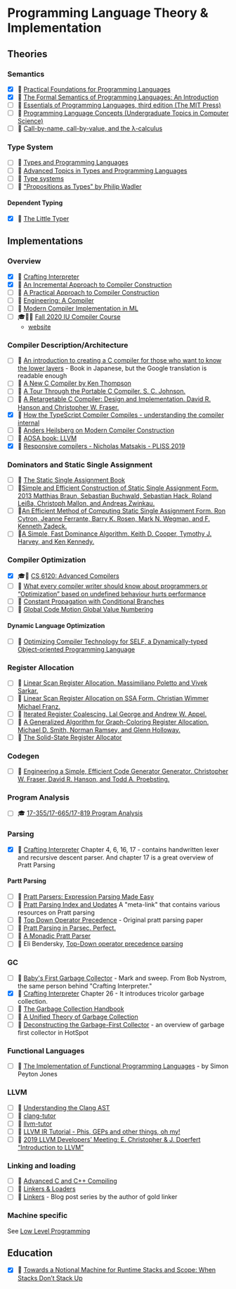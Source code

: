 # Programming Language Theory & Implementation
## Theories
### Semantics
- [x] 📘 [Practical Foundations for Programming Languages](http://www.cs.cmu.edu/~rwh/pfpl/)
- [x] 📘 [The Formal Semantics of Programming Languages: An Introduction](https://mitpress.mit.edu/books/formal-semantics-programming-languages)
- [ ] 📘 [Essentials of Programming Languages, third edition (The MIT Press)](https://www.amazon.com/Essentials-Programming-Languages-MIT-Press/dp/0262062798)
- [ ] 📘 [Programming Language Concepts (Undergraduate Topics in Computer Science)](https://www.amazon.com/Programming-Language-Concepts-Undergraduate-Computer/dp/1447141555)
- [ ] 📄 [Call-by-name, call-by-value, and the λ-calculus](https://homepages.inf.ed.ac.uk/gdp/publications/cbn_cbv_lambda.pdf)

### Type System
- [ ] 📘 [Types and Programming Languages](https://mitpress.mit.edu/books/types-and-programming-languages)
- [ ] 📘 [Advanced Topics in Types and Programming Languages](https://www.cis.upenn.edu/~bcpierce/attapl/)
- [ ] 📄 [Type systems](http://lucacardelli.name/papers/typesystems.pdf)
- [ ] 🎥 ["Propositions as Types" by Philip Wadler](https://www.youtube.com/watch?v=IOiZatlZtGU)

#### Dependent Typing
- [x] 📘 [The Little Typer](https://mitpress.mit.edu/books/little-typer)

## Implementations

### Overview
- [x] 📘 [Crafting Interpreter](http://www.craftinginterpreters.com/)
- [x] 📄 [An Incremental Approach to Compiler Construction](http://scheme2006.cs.uchicago.edu/11-ghuloum.pdf)
- [ ] 📘 [A Practical Approach to Compiler Construction](https://www.amazon.com/Practical-Approach-Compiler-Construction-Undergraduate/dp/3319527878)
- [ ] 📘 [Engineering: A Compiler](https://www.amazon.com/Engineering-Compiler-Keith-D-Cooper-dp-0128154128/dp/0128154128)
- [ ] 📘 [Modern Compiler Implementation in ML](https://www.amazon.com/Modern-Compiler-Implement-Andrew-Appel/dp/0521607647)
- [ ] 🎓🎥📘 [Fall 2020 IU Compiler Course](https://github.com/IUCompilerCourse/IU-P423-P523-E313-E513-Fall-2020)
    - [website](https://iucompilercourse.github.io/IU-P423-P523-E313-E513-Fall-2020/)

### Compiler Description/Architecture
- [ ] 📘 [An introduction to creating a C compiler for those who want to know the lower layers](https://www-sigbus-info.translate.goog/compilerbook?_x_tr_sl=auto&_x_tr_tl=en&_x_tr_hl=en) - Book in Japanese, but the Google translation is readable enough
- [ ] 📄 [A New C Compiler by Ken Thompson](http://c9x.me/compile/bib/new-c.pdf)
- [ ] 📄 [A Tour Through the Portable C Compiler. S. C. Johnson.](http://c9x.me/compile/bib/pcc-tour.pdf)
- [ ] 📘 [A Retargetable C Compiler: Design and Implementation. David R. Hanson and Christopher W. Fraser.](https://www.amazon.com/Retargetable-Compiler-Design-Implementation/dp/0805316701)
- [x] 🎥 [How the TypeScript Compiler Compiles - understanding the compiler internal](https://www.cs.cornell.edu/courses/cs6120/2020fa/self-guided/)
- [ ] 🎥 [Anders Hejlsberg on Modern Compiler Construction](https://channel9.msdn.com/Blogs/Seth-Juarez/Anders-Hejlsberg-on-Modern-Compiler-Construction)
- [ ] 📘 [AOSA book: LLVM](https://aosabook.org/en/llvm.html)
- [x] 🎥 [Responsive compilers - Nicholas Matsakis - PLISS 2019](https://youtu.be/N6b44kMS6OM)

### Dominators and Static Single Assignment
- [ ] 📘 [The Static Single Assignment Book](http://ssabook.gforge.inria.fr/latest/book.pdf)
- [ ] 📄[Simple and Efficient Construction of Static Single Assignment Form. 2013 Matthias Braun, Sebastian Buchwald, Sebastian Hack, Roland Leißa, Christoph Mallon, and Andreas Zwinkau.](http://c9x.me/compile/bib/braun13cc.pdf)
- [ ] 📄[An Efficient Method of Computing Static Single Assignment Form. Ron Cytron, Jeanne Ferrante, Barry K. Rosen, Mark N. Wegman, and F. Kenneth Zadeck.](http://c9x.me/compile/bib/ssa.pdf)
- [ ] 📄[A Simple, Fast Dominance Algorithm. Keith D. Cooper, Tymothy J. Harvey, and Ken Kennedy.](http://c9x.me/compile/bib/quickdom.pdf)

### Compiler Optimization
- [x] 🎓🎥 [CS 6120: Advanced Compilers](https://www.cs.cornell.edu/courses/cs6120/2020fa/self-guided/)
- [ ] 📄 [What every compiler writer should know about programmers or “Optimization” based on undefined behaviour hurts performance](http://c9x.me/compile/bib/ubc.pdf)
- [ ] 📄 [Constant Propagation with Conditional Branches](http://c9x.me/compile/bib/constpropssa.pdf)
- [ ] 📄 [Global Code Motion Global Value Numbering](http://c9x.me/compile/bib/click-gvn.pdf)

#### Dynamic Language Optimization
- [ ] 📄 [Optimizing Compiler Technology for SELF, a Dynamically-typed Object-oriented Programming Language](https://dl.acm.org/doi/10.1145/74818.74831)

### Register Allocation
- [ ] 📄 [Linear Scan Register Allocation. Massimiliano Poletto and Vivek Sarkar.](http://c9x.me/compile/bib/linearscan.pdf)
- [ ] 📄 [Linear Scan Register Allocation on SSA Form. Christian Wimmer Michael Franz.](http://c9x.me/compile/bib/Wimmer10a.pdf)
- [ ] 📄 [Iterated Register Coalescing. Lal George and Andrew W. Appel.](http://c9x.me/compile/bib/irc.pdf)
- [ ] 📄 [A Generalized Algorithm for Graph-Coloring Register Allocation. Michael D. Smith, Norman Ramsey, and Glenn Holloway.](http://c9x.me/compile/bib/pcc-rega.pdf)
- [ ] 🔗 [The Solid-State Register Allocator](https://www.mattkeeter.com/blog/2022-10-04-ssra)

### Codegen
- [ ] 📄 [Engineering a Simple, Efficient Code Generator Generator. Christopher W. Fraser, David R. Hanson, and Todd A. Proebsting.](http://c9x.me/compile/bib/iburg.pdf)

### Program Analysis
- [ ] 🎓 [17-355/17-665/17-819 Program Analysis](http://www.cs.cmu.edu/~aldrich/courses/17-355-19sp/)

### Parsing
- [x] 📘 [Crafting Interpreter](http://www.craftinginterpreters.com/) Chapter 4, 6, 16, 17 - 
contains handwritten lexer and recursive descent parser. And chapter 17 is a great overview of Pratt Parsing

#### Partt Parsing
- [ ] 🔗 [Pratt Parsers: Expression Parsing Made Easy](http://journal.stuffwithstuff.com/2011/03/19/pratt-parsers-expression-parsing-made-easy/)
- [ ] 🔗 [Pratt Parsing Index and Updates](https://www.oilshell.org/blog/2017/03/31.html) A "meta-link" that contains various resources on Pratt parsing
- [ ] 🔗 [Top Down Operator Precedence](https://tdop.github.io/) - Original pratt parsing paper
- [ ] 🔗 [Pratt Parsing in Parsec. Perfect.](http://kindlang.blogspot.com/2016/08/pratt-parsing-in-parsec-perfect.html)
- [ ] 🔗 [A Monadic Pratt Parser](https://matthewmanela.com/blog/a-monadic-pratt-parser/)
- [ ] 🔗 Eli Bendersky, [Top-Down operator precedence parsing](https://eli.thegreenplace.net/2010/01/02/top-down-operator-precedence-parsing)

### GC
- [ ] 🔗 [Baby's First Garbage Collector](https://journal.stuffwithstuff.com/2013/12/08/babys-first-garbage-collector/) - Mark and sweep. From Bob Nystrom, the same person behind "Crafting Interpreter."
- [x] 📘 [Crafting Interpreter](http://www.craftinginterpreters.com/) Chapter 26 - It introduces tricolor garbage collection.
- [ ] 📘 [The Garbage Collection Handbook](https://gchandbook.org/)
- [ ] 📄 [A Unified Theory of Garbage Collection](https://researcher.watson.ibm.com/researcher/files/us-bacon/Bacon04Unified.pdf)
- [ ] 📄 [Deconstructing the Garbage-First Collector](https://users.cecs.anu.edu.au/~steveb/pubs/papers/g1-vee-2020.pdf) - an overview of garbage first collector in HotSpot

### Functional Languages
- [ ] 📘 [The Implementation of Functional Programming Languages](https://www.microsoft.com/en-us/research/wp-content/uploads/1987/01/slpj-book-1987-small.pdf) - by Simon Peyton Jones

### LLVM
- [ ] 🔗 [Understanding the Clang AST](https://lowlevelbits.org/how-to-learn-compilers-llvm-edition/)
- [ ] 🔗 [clang-tutor](https://github.com/banach-space/clang-tutor/)
- [ ] 🔗 [llvm-tutor](https://github.com/banach-space/llvm-tutor)
- [ ] 🎥 [LLVM IR Tutorial - Phis, GEPs and other things, oh my!](https://www.youtube.com/watch?v=m8G_S5LwlTo)
- [ ] 🎥 [2019 LLVM Developers’ Meeting: E. Christopher & J. Doerfert “Introduction to LLVM”](https://www.youtube.com/watch?v=J5xExRGaIIY)

###  Linking and loading
- [ ] 📘 [Advanced C and C++ Compiling](https://www.amazon.com/Advanced-C-Compiling-Milan-Stevanovic/dp/1430266678)
- [ ] 📘 [Linkers & Loaders](https://www.amazon.com/dp/1558604960)
- [ ] 🔗 [Linkers](https://www.airs.com/blog/archives/38) - Blog post series by the author of gold linker

### Machine specific
See [Low Level Programming](low_level_programming.md)

## Education
- [x] 📄 [Towards a Notional Machine for Runtime Stacks and Scope: When Stacks Don’t Stack Up](https://cs.brown.edu/~sk/Publications/Papers/Published/ck-nm-stacks/)